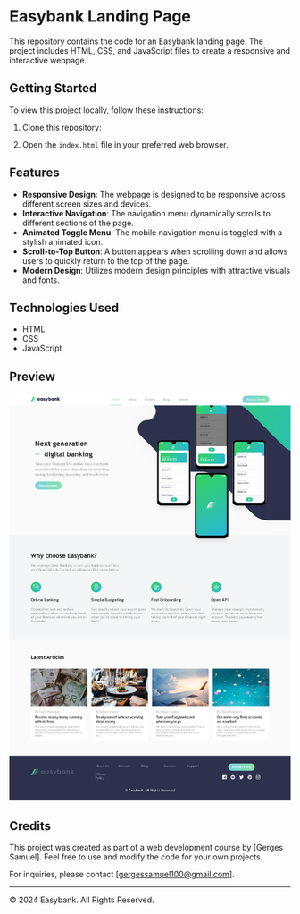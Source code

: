 # Easybank Landing Page

This repository contains the code for an Easybank landing page. The project includes HTML, CSS, and JavaScript files to create a responsive and interactive webpage.

## Getting Started

To view this project locally, follow these instructions:

1. Clone this repository:

2. Open the `index.html` file in your preferred web browser.

## Features

- **Responsive Design**: The webpage is designed to be responsive across different screen sizes and devices.
- **Interactive Navigation**: The navigation menu dynamically scrolls to different sections of the page.
- **Animated Toggle Menu**: The mobile navigation menu is toggled with a stylish animated icon.
- **Scroll-to-Top Button**: A button appears when scrolling down and allows users to quickly return to the top of the page.
- **Modern Design**: Utilizes modern design principles with attractive visuals and fonts.

## Technologies Used

- HTML
- CSS
- JavaScript

## Preview

![Easybank Landing Page](./images/preview.png)

## Credits

This project was created as part of a web development course by [Gerges Samuel]. Feel free to use and modify the code for your own projects.

For inquiries, please contact [gergessamuel100@gmail.com].

---

© 2024 Easybank. All Rights Reserved.
